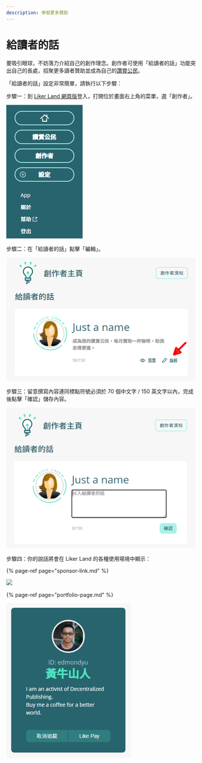 ```yaml
---
description: 爭取更多贊助
---
```


# 給讀者的話

要吸引眼球，不妨落力介紹自己的創作理念。創作者可使用「給讀者的話」功能突出自己的長處，招聚更多讀者贊助並成為自己的[讚賞公民](https://docs.like.co/v/zh/user-guide/civic-liker)。

「給讀者的話」設定非常簡單，請執行以下步驟：

步驟一：到 [Liker Land 網頁版](https://liker.land/)登入，打開位於畫面右上角的菜單，選「創作者」。

![](../../.gitbook/assets/civic-liker-menu.png)

步驟二：在「給讀者的話」點擊「編輯」。

![](../../.gitbook/assets/creators-pitch-1.png)

步驟三：留意撰寫內容連同標點符號必須於 70 個中文字 / 150 英文字以內，完成後點擊「確認」儲存內容。

![](../../.gitbook/assets/creators-pitch-2.png)

步驟四：你的說話將會在 Liker Land 的各種使用場境中顯示：

{% page-ref page="sponsor-link.md" %}

![](../../.gitbook/assets/sponsor-link.png)

{% page-ref page="portfolio-page.md" %}

![](../../.gitbook/assets/likerid-avatar.png)

